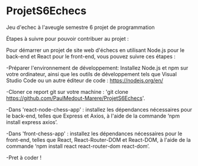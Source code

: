 # ProjetS6Echecs
Jeu d'echec à l'aveugle semestre 6 projet de programmation


Étapes à suivre pour pouvoir contribuer au projet :

Pour démarrer un projet de site web d'échecs en utilisant Node.js pour le back-end et React pour le front-end, vous pouvez suivre ces étapes :

-Préparer l'environnement de développement: Installez Node.js et npm sur votre ordinateur, ainsi que les outils de développement tels que Visual Studio Code ou un autre éditeur de code : https://nodejs.org/en/

-Cloner ce report git sur votre machine : 'git clone https://github.com/PaulMedout-Marere/ProjetS6Echecs'.

-Dans 'react-node-chess-app' : installez les dépendances nécessaires pour le back-end, telles que Express et Axios, à l'aide de la commande ‘npm install express axios’.

-Dans 'front-chess-app' : installez les dépendances nécessaires pour le front-end, telles que React, React-Router-DOM et React-DOM, à l'aide de la commande ‘npm install react react-router-dom react-dom’.

-Pret à coder !
